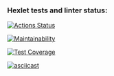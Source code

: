 ### Hexlet tests and linter status:
[![Actions Status](https://github.com/niramov/frontend-project-lvl2/workflows/hexlet-check/badge.svg)](https://github.com/niramov/frontend-project-lvl2/actions)

[![Maintainability](https://api.codeclimate.com/v1/badges/b841b0e726d8f177b4ee/maintainability)](https://codeclimate.com/github/niramov/frontend-project-lvl2/maintainability)

[![Test Coverage](https://api.codeclimate.com/v1/badges/b841b0e726d8f177b4ee/test_coverage)](https://codeclimate.com/github/niramov/frontend-project-lvl2/test_coverage)

[![asciicast](https://asciinema.org/a/lXXCoUgbUoE96qhCqwk7d396R.svg)](https://asciinema.org/a/lXXCoUgbUoE96qhCqwk7d396R)
